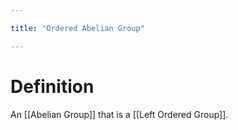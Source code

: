 ```yaml
---

title: "Ordered Abelian Group"

---
```

# Definition
An [[Abelian Group]] that is a [[Left Ordered Group]].